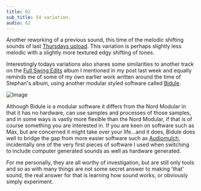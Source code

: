 ```yaml
---
title: 62
sub_title: 54 variation.
audio: 62
---
```


Another reworking of a previous sound, this time of the melodic shifting sounds of last <a href="http://www.mono-log.org/snd_54/" title="Thursdays upload" target="_blank">Thursdays upload</a>. This variation is perhaps slightly less melodic with a slightly more textured edgy shifting of tones.

Interestingly todays variations also shares some similarities to another track on the <a href="http://www.discogs.com/Stephan-Mathieu-Full-Swing-Edits/release/155205" title="Full Swing Edits">Full Swing Edits</a> album I mentioned in my post last week and equally reminds me of some of my own earlier work written around the time of Stephan's album, using another modular styled software called <a href="http://www.plogue.com/products/bidule/" title="Bidule" target="_blank">Bidule</a>. 

![Image](/assets/img/Snd-62.jpg)
 

Although Bidule is a modular software it differs from the Nord Modular in that it has no hardware, can use samples and processes of those samples, and in some ways is vastly more flexible than the Nord Modular, if that is of course something you are interested in. If you are keen on software such as Max, but are concerned it might take over your life…and it does, Bidule does well to bridge the gap from more easier software such as <a href="http://www.audiomulch.com/" title="Audiomulch">Audiomulch</a>, incidentally one of the very first pieces of software I used when switching to include computer generated sounds as well as hardware generated.

For me personally, they are all worthy of investigation, but are still only tools and so as with many things are not some secret answer to making 'that' sound, the real answer for that is learning how sound works, or obviously simply experiment.